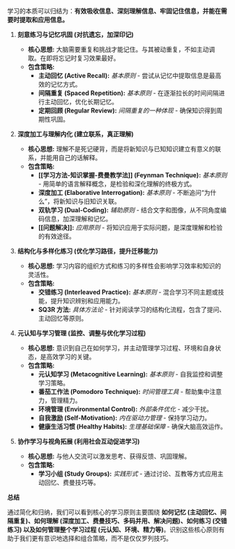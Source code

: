
学习的本质可以归结为：**有效吸收信息、深刻理解信息、牢固记住信息，并能在需要时提取和应用信息。** 

1.  **刻意练习与记忆巩固 (对抗遗忘，加深印记)**
    *   **核心思想:** 大脑需要重复和挑战才能记住。与其被动重复，不如主动调取。在即将忘记时复习效果最好。
    *   **包含策略:**
        *   **主动回忆 (Active Recall):** *基本原则* - 尝试从记忆中提取信息是最高效的记忆方式。
        *   **间隔重复 (Spaced Repetition):** *基本原则* - 在逐渐拉长的时间间隔进行主动回忆，优化长期记忆。
        *   **定期回顾 (Regular Review):** *间隔重复的一种体现* - 确保知识得到周期性巩固。

2.  **深度加工与理解内化 (建立联系，真正理解)**
    *   **核心思想:** 理解不是死记硬背，而是将新知识与已知知识建立有意义的联系，并能用自己的话解释。
    *   **包含策略:**
        *   **[[学习方法-知识掌握-费曼教学法]] (Feynman Technique):** *基本原则* - 用简单的语言解释概念，是检验和深化理解的终极方式。
        *   **深度加工 (Elaborative Interrogation):** *基本原则* - 不断追问“为什么”，将新知识与旧知识关联。
        *   **双轨学习 (Dual-Coding):** *辅助原则* - 结合文字和图像，从不同角度编码信息，加深理解和记忆。
        *   **[[问题解决]]:** *应用原则* - 将知识应用于实际问题，是深度理解和检验的有效途径。

3.  **结构化与多样化练习 (优化学习路径，提升迁移能力)**
    *   **核心思想:** 学习内容的组织方式和练习的多样性会影响学习效率和知识的灵活性。
    *   **包含策略:**
        *   **交错练习 (Interleaved Practice):** *基本原则* - 混合学习不同主题或技能，提升知识辨别和应用能力。
        *   **SQ3R 方法:** *具体方法论* - 针对阅读学习的结构化流程，包含了提问、主动回忆等原则。

4.  **元认知与学习管理 (监控、调整与优化学习过程)**
    *   **核心思想:** 意识到自己在如何学习，并主动管理学习过程、环境和自身状态，是高效学习的关键。
    *   **包含策略:**
        *   **元认知学习 (Metacognitive Learning):** *基本原则* - 自我监控和调整学习策略。
        *   **番茄工作法 (Pomodoro Technique):** *时间管理工具* - 帮助集中注意力，管理精力。
        *   **环境管理 (Environmental Control):** *外部条件优化* - 减少干扰。
        *   **自我激励 (Self-Motivation):** *内在驱动力管理* - 保持学习动力。
        *   **健康生活习惯 (Healthy Habits):** *生理基础保障* - 确保大脑高效运作。

5.  **协作学习与视角拓展 (利用社会互动促进学习)**
    *   **核心思想:** 与他人交流可以激发思考、获得反馈、巩固理解。
    *   **包含策略:**
        *   **学习小组 (Study Groups):** *实践形式* - 通过讨论、互教等方式应用主动回忆、费曼技巧等。


**总结**

通过简化和归纳，我们可以看到核心的学习原则主要围绕 **如何记忆 (主动回忆、间隔重复)、如何理解 (深度加工、费曼技巧、多码并用、解决问题)、如何练习 (交错练习) 以及如何管理整个学习过程 (元认知、环境、精力等)**。识别这些核心原则有助于我们更有意识地选择和组合策略，而不是仅仅罗列技巧。